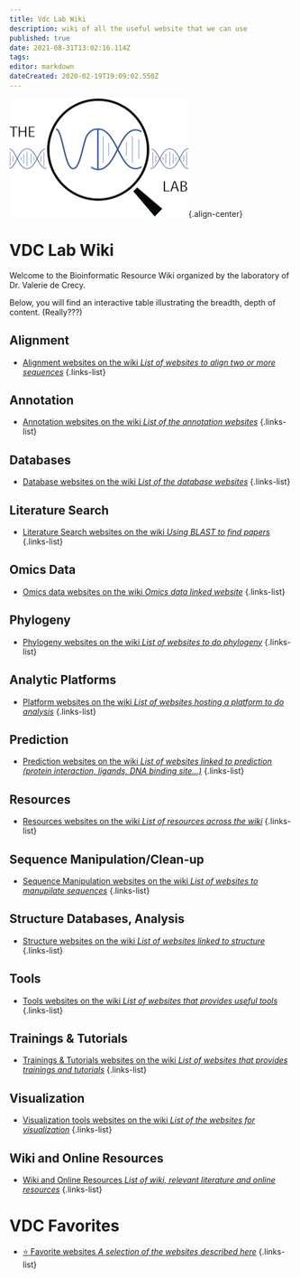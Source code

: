```yaml
---
title: Vdc Lab Wiki
description: wiki of all the useful website that we can use
published: true
date: 2021-08-31T13:02:16.114Z
tags: 
editor: markdown
dateCreated: 2020-02-19T19:09:02.550Z
---
```


![hd_navyblue.png](/logo_vdc/hd_navyblue.png){.align-center}

# VDC Lab Wiki

Welcome to the Bioinformatic Resource Wiki organized by the laboratory of Dr. Valerie de Crecy.

Below, you will find an interactive table illustrating the breadth, depth of content. (Really???)

## Alignment

- [Alignment websites on the wiki *List of websites to align two or more sequences*](https://vdclab-wiki.herokuapp.com/en/alignment)
{.links-list}

## Annotation

- [Annotation websites on the wiki *List of the annotation websites*](https://vdclab-wiki.herokuapp.com/en/annotation)
{.links-list}

## Databases

- [Database websites on the wiki *List of the database websites*](https://vdclab-wiki.herokuapp.com/en/databases)
{.links-list}

## Literature Search

- [Literature Search websites on the wiki *Using BLAST to find papers*](https://vdclab-wiki.herokuapp.com/en/literature-search)
{.links-list}

## Omics Data

- [Omics data websites on the wiki *Omics data linked website*](https://vdclab-wiki.herokuapp.com/en/omics-data)
{.links-list}

## Phylogeny

- [Phylogeny websites on the wiki *List of websites to do phylogeny*](https://vdclab-wiki.herokuapp.com/en/phylogeny)
{.links-list}

## Analytic Platforms

- [Platform websites on the wiki *List of websites hosting a platform to do analysis*](https://vdclab-wiki.herokuapp.com/en/platform)
{.links-list}

## Prediction

- [Prediction websites on the wiki *List of websites linked to prediction (protein interaction, ligands, DNA binding site...)*](https://vdclab-wiki.herokuapp.com/en/prediction)
{.links-list}

## Resources

- [Resources websites on the wiki *List of resources across the wiki*](https://vdclab-wiki.herokuapp.com/en/resources)
{.links-list}

## Sequence Manipulation/Clean-up

- [Sequence Manipulation websites on the wiki *List of websites to manupilate sequences*](https://vdclab-wiki.herokuapp.com/en/sequence-manipulation)
{.links-list}

## Structure Databases, Analysis

- [Structure websites on the wiki *List of websites linked to structure*](https://vdclab-wiki.herokuapp.com/en/structure)
{.links-list}

## Tools

- [Tools websites on the wiki *List of websites that provides useful tools*](https://vdclab-wiki.herokuapp.com/en/tools)
{.links-list}

## Trainings & Tutorials

- [Trainings & Tutorials websites on the wiki *List of websites that provides trainings and tutorials*](https://vdclab-wiki.herokuapp.com/en/tools)
{.links-list}

## Visualization

- [Visualization tools websites on the wiki *List of the websites for visualization*](https://vdclab-wiki.herokuapp.com/en/visualization)
{.links-list}

## Wiki and Online Resources

- [Wiki and Online Resources *List of wiki, relevant literature and online resources*](https://vdclab-wiki.herokuapp.com/en/wiki_resources)
{.links-list}


# VDC Favorites

- [:star: Favorite websites *A selection of the websites described here*](https://vdclab-wiki.herokuapp.com/en/favorites)
{.links-list}
